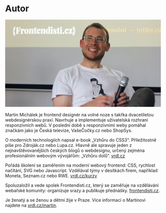 # Autor

![Martin Michálek](dist/images/original/autor.jpg)

Martin Michálek je frontend designér na volné noze s takřka dvacetiletou webdesignérskou praxí. Navrhuje a implementuje uživatelská rozhraní responzivních webů. V poslední době s responzivními weby pomáhal značkám jako je Česká televize, VašeČočky.cz nebo ShopSys. 

O moderních technologiích napsal e-book „Vzhůru do CSS3“. Příležitostně píše pro Zdroják.cz nebo Lupa.cz. Hlavně ale spravuje jeden z nejnavštěvovanějších českých blogů o webdesignu, určený zejména profesionálním webovým vývojářům: „Vzhůru dolů“. [vrdl.cz](http://www.vzhurudolu.cz)

Pořádá školení se zaměřením na moderní webový frontend: CSS, rychlost načítání, SVG nebo Javascript. Vzdělával týmy v desítkách firem, například Moneta, Seznam.cz nebo RWE. [vrdl.cz/kurzy](http://www.vzhurudolu.cz/kurzy) 

Spoluzaložil a vede spolek Frontendisti.cz, který se zaměřuje na vzdělávání webařské komunity: organizuje srazy a publikuje přednášky. [frontendisti.cz](http://frontendisti.cz/).

Je ženatý a se ženou a dětmi žije v Praze. Více informací o Martinovi najdete na [vrdl.cz/martin](http://www.vzhurudolu.cz/martin).

